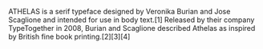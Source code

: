 ATHELAS is a serif typeface designed by Veronika Burian and Jose Scaglione and intended for use in body text.[1] Released by their company TypeTogether in 2008, Burian and Scaglione described Athelas as inspired by British fine book printing.[2][3][4]
